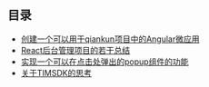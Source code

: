 ## 目录

* [创建一个可以用于qiankun项目中的Angular微应用](./create-ng-micro-app)
* [React后台管理项目的若干总结](./console-optimization)
* [实现一个可以在点击处弹出的popup组件的功能](./create-popup-anywhere)
* [关于TIMSDK的思考](./think-over-tim-sdk)
